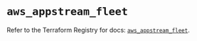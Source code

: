 # `aws_appstream_fleet`

Refer to the Terraform Registry for docs: [`aws_appstream_fleet`](https://registry.terraform.io/providers/hashicorp/aws/5.49.0/docs/resources/appstream_fleet).
